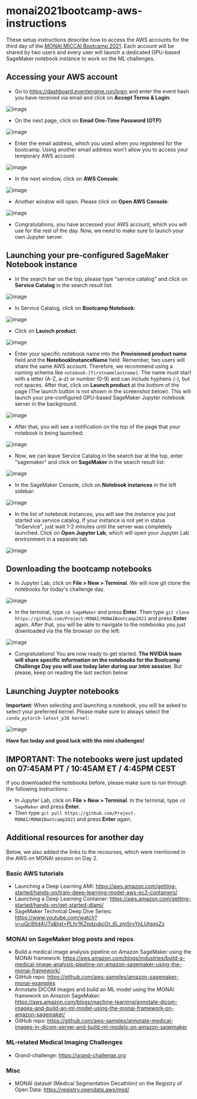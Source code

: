 # monai2021bootcamp-aws-instructions

These setup instructions describe how to access the AWS accounts for the third day of the [MONAI MICCAI Bootcamp 2021](https://gpuhackathons.org/event/monai-miccai-bootcamp-2021). Each account will be shared by two users and every user will launch a dedicated GPU-based SageMaker notebook instance to work on the ML challenges. 


## Accessing your AWS account

* Go to https://dashboard.eventengine.run/login and enter the event hash you have received via email and click on **Accept Terms & Login**:

![image](https://user-images.githubusercontent.com/611112/134424302-d4cd964d-e77a-4d44-bcf5-54d623694454.png)

* On the next page, click on **Email One-Time Password (OTP)**:

![image](https://user-images.githubusercontent.com/611112/134424689-145d499e-7788-4933-807a-36bf633e5d51.png)

* Enter the email address, which you used when you registered for the bootcamp. Using another email address won't allow you to access your temporary AWS account.   

![image](https://user-images.githubusercontent.com/611112/134425434-5ac86a21-4c63-4adb-b144-dfaa457a090a.png)

* In the next window, click on **AWS Console**:

![image](https://user-images.githubusercontent.com/611112/134418929-dc458dda-c3dc-4990-8c48-7f9c4b39340b.png)

* Another window will open. Please click on **Open AWS Console**:

![image](https://user-images.githubusercontent.com/611112/134417890-13ba1ba7-c090-4fa6-bbfa-8a5472381228.png)

* Congratulations, you have accessed your AWS account, which you will use for the rest of the day. Now, we need to make sure to launch your own Jupyter server.

## Launching your pre-configured SageMaker Notebook instance 

* In the search bar on the top, please type "service catalog" and click on **Service Catalog** in the search result list:

![image](https://user-images.githubusercontent.com/611112/134418466-e7b68b3d-3120-4257-9349-9b32f666ce1e.png)

* In Service Catalog, click on **Bootcamp Notebook**:

![image](https://user-images.githubusercontent.com/611112/134418833-90bea6f3-1462-4d99-8e4f-f07da776b225.png)

* Click on **Launch product**:

![image](https://user-images.githubusercontent.com/611112/134419214-c6b12074-f91c-4ff8-9227-daa82c3fc439.png)

* Enter your specific notebook name into the **Provisioned product name** field and the **NotebookInstanceName** field.  Remember, two users will share the same AWS account. Therefore, we recommend using a naming schema like `notebook-[firstnamelastname]`. The name must start with a letter (A-Z, a-z) or number (0-9) and can include hyphens (-), but not spaces. After that, click on **Launch product** at the bottom of the page (The launch button is not shown in the screenshot below). This will launch your pre-configured GPU-based SageMaker Jupyter notebook server in the background. 

![image](https://user-images.githubusercontent.com/611112/134419557-46ee3d2d-94a6-43a2-a0f9-79aa6f765918.png)

* After that, you will see a notification on the top of the page that your notebook is being launched:

![image](https://user-images.githubusercontent.com/611112/134648396-2f8d384f-790c-4d5e-8447-5b244afcb109.png)

* Now, we can leave Service Catalog.In the search bar at the top, enter "sagemaker" and click on **SageMaker** in the search result list:

![image](https://user-images.githubusercontent.com/611112/134420293-4bacd492-9505-483b-90c8-fadce095912f.png)

* In the SageMaker Console, click on **Notebook instances** in the left sidebar:

![image](https://user-images.githubusercontent.com/611112/134420704-5ec5face-e098-4474-921a-c619cb6a1997.png)

* In the list of notebook instances, you will see the instance you just started via service catalog. If your instance is not yet in status "InService", just wait 1-2 minutes until the server was completely launched. Click on **Open Jupyter Lab**, which will open your Jupyter Lab environment in a separate tab. 
 
![image](https://user-images.githubusercontent.com/611112/134421324-34b9edf2-5169-406e-af1a-c5050ce92c4e.png)

## Downloading the bootcamp notebooks

* In Jupyter Lab, click on **File > New > Terminal**. We will now git clone the notebooks for today's challenge day. 

![image](https://user-images.githubusercontent.com/611112/134421836-1ff822cc-1369-42ff-9d4e-828f9da5ad61.png)

* In the terminal, type `cd SageMaker` and press **Enter**. Then type `git clone https://github.com/Project-MONAI/MONAIBootcamp2021` and press **Enter** again. After that, you will be able to navigate to the notebooks you just downloaded via the file browser on the left:

![image](https://user-images.githubusercontent.com/611112/134502649-760221b7-0d5f-4057-ba29-9279676d1c9d.png)

* Congratulations! You are now ready to get started. **The NVIDIA team will share specific information on the notebooks for the Bootcamp Challenge Day you will use today later during our intro session**. But please, keep on reading the last section below.  

## Launching Juypter notebooks

**Important**: When selecting and launching a notebook, you will be asked to select your preferred kernel. Please make sure to always select the `conda_pytorch-latest_p36 kernel`:

![image](https://user-images.githubusercontent.com/611112/134423773-4b5983c5-a631-44d2-bade-3a302e19f733.png)

**Have fun today and good luck with the mini challenges!**

## IMPORTANT: The notebooks were just updated on 07:45AM PT / 10:45AM ET / 4:45PM CEST

If you downloaded the notebooks before, please make sure to run through the following instructions:

* In Jupyter Lab, click on **File > New > Terminal**. In the terminal, type `cd SageMaker` and press **Enter**. 
* Then type `git pull https://github.com/Project-MONAI/MONAIBootcamp2021` and press **Enter** again.

## Additional resources for another day
Below, we also added the links to the recourses, which were mentioned in the AWS on MONAI session on Day 2.  

### Basic AWS tutorials
* Launching a Deep Learning AMI: https://aws.amazon.com/getting-started/hands-on/train-deep-learning-model-aws-ec2-containers/ 
* Launching a Deep Learning Container: https://aws.amazon.com/getting-started/hands-on/get-started-dlami/ 
* SageMaker Technical Deep Dive Series: https://www.youtube.com/watch?v=uQc8Itd4UTs&list=PLhr1KZpdzukcOr_6j_zmSrvYnLUtgqsZz
 
### MONAI on SageMaker blog posts and repos
* Build a medical image analysis pipeline on Amazon SageMaker using the MONAI framework: https://aws.amazon.com/blogs/industries/build-a-medical-image-analysis-pipeline-on-amazon-sagemaker-using-the-monai-framework/
* GitHub repo: https://github.com/aws-samples/amazon-sagemaker-monai-examples
 
* Annotate DICOM images and build an ML model using the MONAI framework on Amazon SageMaker: https://aws.amazon.com/blogs/machine-learning/annotate-dicom-images-and-build-an-ml-model-using-the-monai-framework-on-amazon-sagemaker/
* GitHub repo: https://github.com/aws-samples/annotate-medical-images-in-dicom-server-and-build-ml-models-on-amazon-sagemaker
 
### ML-related Medical Imaging Challenges
* Grand-challenge: https://grand-challenge.org

### Misc
* MONAI dataset (Medical Segmentation Decathlon) on the Registry of Open Data: https://registry.opendata.aws/msd/


